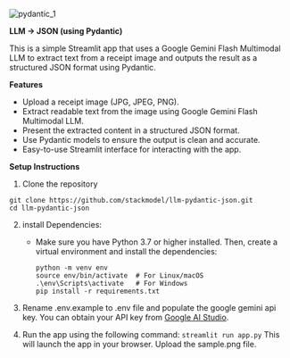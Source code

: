 ![pydantic_1](https://github.com/user-attachments/assets/7ad6afd2-3988-4104-b998-960e9cabc456)


**LLM -> JSON (using Pydantic)**

This is a simple Streamlit app that uses a Google Gemini Flash Multimodal LLM to extract text from a receipt image and outputs the result as a structured JSON format using Pydantic.

**Features**

-  Upload a receipt image (JPG, JPEG, PNG).
-  Extract readable text from the image using Google Gemini Flash Multimodal LLM.
-  Present the extracted content in a structured JSON format.
-  Use Pydantic models to ensure the output is clean and accurate.
-  Easy-to-use Streamlit interface for interacting with the app.

**Setup Instructions**

1. Clone the repository
```
git clone https://github.com/stackmodel/llm-pydantic-json.git
cd llm-pydantic-json
```
2. install Dependencies:

    - Make sure you have Python 3.7 or higher installed. Then, create a virtual environment and install the dependencies:
      
      ```
      python -m venv env
      source env/bin/activate  # For Linux/macOS
      .\env\Scripts\activate   # For Windows
      pip install -r requirements.txt
      ```
3. Rename .env.example to .env file and populate the google gemini api key.
   You can obtain your API key from [Google AI Studio](https://aistudio.google.com/app/apikey).

4. Run the app using the following command: ```streamlit run app.py```
   This will launch the app in your browser. Upload the sample.png file.



